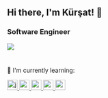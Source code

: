  
## Hi there, I'm Kürşat! :wave:

### Software Engineer
<img src="https://img.shields.io/github/followers/kursatdemirdelen?style=social">

#
🌱 I'm currently learning:

<a href="https://www.javascript.com/" target="_blank" rel="noreferrer"><img src="https://upload.wikimedia.org/wikipedia/commons/thumb/9/99/Unofficial_JavaScript_logo_2.svg/1024px-Unofficial_JavaScript_logo_2.svg.png" alt="js" width="24" height="24"/> </a>
 <a href="https://python.org/" target="_blank" rel="noreferrer"><img src="https://upload.wikimedia.org/wikipedia/commons/thumb/c/c3/Python-logo-notext.svg/640px-Python-logo-notext.svg.png" alt="python" width="24" height="24"/> </a>
<a href="https://docs.microsoft.com/tr-tr/dotnet/csharp/" target="_blank" rel="noreferrer"><img src="https://iconape.com/wp-content/png_logo_vector/c.png" alt="csharp" width="24" height="24"/> </a>
<a href="https://dotnet.microsoft.com/" target="_blank" rel="noreferrer"><img src="https://seeklogo.com/images/1/net-logo-681E247422-seeklogo.com.png" alt="nodejs" width="24" height="24"/> </a>
<a href="https://reactjs.org/" target="_blank" rel="noreferrer"><img src="https://cdn.freebiesupply.com/logos/thumbs/2x/react-1-logo.png" alt="reactjs" width="24" height="24"/> </a>
#
 
